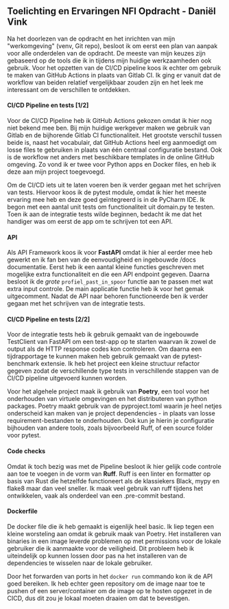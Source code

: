 ## Toelichting en Ervaringen NFI Opdracht - Daniël Vink

Na het doorlezen van de opdracht en het inrichten van mijn "werkomgeving" (venv, Git repo), besloot ik om eerst een
plan van aanpak voor alle onderdelen van de opdracht. De meeste van mijn keuzes zijn gebaseerd op de tools die ik in 
tijdens mijn huidige werkzaamheden ook gebruik. Voor het opzetten van de CI/CD pipeline koos ik echter om gebruik te
maken van GitHub Actions in plaats van Gitlab CI. Ik ging er vanuit dat de workflow van beiden relatief vergelijkbaar
zouden zijn en het leek me interessant om de verschillen te ontdekken.

#### CI/CD Pipeline en tests [1/2]
Voor de CI/CD Pipeline heb ik GitHub Actions gekozen omdat ik hier nog niet bekend mee ben. Bij mijn huidige werkgever
maken we gebruik van Gitlab en de bijhorende Gitlab CI functionaliteit. Het grootste verschil tussen beide is, naast het
vocabulair, dat GitHub Actions heel erg aanmoedigt om losse files te gebruiken in plaats van één centraal configuratie
bestand. Ook is de workflow net anders met beschikbare templates in de online GitHub omgeving. Zo vond ik er twee voor
Python apps en Docker files, en heb ik deze aan mijn project toegevoegd.

Om de CI/CD iets uit te laten voeren ben ik verder gegaan met het schrijven van tests. Hiervoor koos ik de pytest module,
omdat ik hier het meeste ervaring mee heb en deze goed geïntegreerd is in de PyCharm IDE. Ik begon met een aantal unit 
tests om functionaliteit uit domain.py te testen. Toen ik aan de integratie tests wilde beginnen, bedacht ik me dat het 
handiger was om eerst de app om te schrijven tot een API.

#### API
Als API Framework koos ik voor **FastAPI** omdat ik hier al eerder mee heb gewerkt en ik fan ben van de eenvoudigheid en 
ingebouwde /docs documentatie. Eerst heb ik een aantal kleine functies geschreven met mogelijke extra functionaliteit en
die een API endpoint gegeven. Daarna besloot ik de _grote_ `profiel_past_in_spoor` functie aan te passen met wat extra 
input controle. De main applicatie functie heb ik voor het gemak uitgecomment. Nadat de API naar behoren functioneerde
ben ik verder gegaan met het schrijven van de integratie tests.

#### CI/CD Pipeline en tests [2/2]
Voor de integratie tests heb ik gebruik gemaakt van de ingebouwde TestClient van FastAPI om een test-app op te starten 
waarvan ik zowel de output als de HTTP response codes kon controleren. Om daarna een tijdrapportage te kunnen maken heb
gebruik gemaakt van de pytest-benchmark extensie. Ik heb het project een kleine structuur refactor gegeven zodat de
verschillende type tests in verschillende stappen van de CI/CD pipeline uitgevoerd kunnen worden.

Voor het algehele project maak ik gebruik van **Poetry**, een tool voor het onderhouden van virtuele omgevingen en het
distributeren van python packages. Poetry maakt gebruik van de pyproject.toml waarin je heel netjes onderscheid kan
maken van je project dependencies - in plaats van losse requirement-bestanden te onderhouden. Ook kun je hierin je
configuratie bijhouden van andere tools, zoals bijvoorbeeld Ruff, of een source folder voor pytest.

#### Code checks
Omdat ik toch bezig was met de Pipeline besloot ik hier gelijk code controle aan toe te voegen in de vorm van **Ruff**. Ruff
is een linter en formatter op basis van Rust die hetzelfde functioneert als de klassiekers Black, mypy en flake8 maar dan
veel sneller. Ik maak veel gebruik van ruff tijdens het ontwikkelen, vaak als onderdeel van een .pre-commit bestand.

#### Dockerfile
De docker file die ik heb gemaakt is eigenlijk heel basic. Ik liep tegen een kleine worsteling aan omdat ik gebruik maak
van Poetry. Het installeren van binaries in een image leverde problemen op met permissions voor de lokale gebruiker die
ik aanmaakte voor de veiligheid. Dit probleem heb ik uiteindelijk op kunnen lossen door pas na het installeren van de 
dependencies te wisselen naar de lokale gebruiker.

Door het forwarden van ports in het `docker run` commando kon ik de API goed bereiken. Ik heb echter geen repository om
de image naar toe te pushen of een server/container om de image op te hosten opgezet in de CICD, dus dit zou je lokaal 
moeten draaien om dat te bevestigen. 



